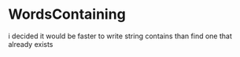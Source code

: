 # WordsContaining
i decided it would be faster to write string contains than find one that already exists
